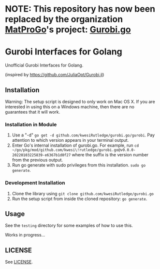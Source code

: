 # NOTE: This repository has now been replaced by the organization [MatProGo](https://github.com/MatProGo-dev)'s project: [Gurobi.go](https://github.com/MatProGo-dev/Gurobi.go/tree/main)

# Gurobi Interfaces for Golang

Unofficial Gurobi Interfaces for Golang.

(inspired by https://github.com/JuliaOpt/Gurobi.jl)

## Installation

Warning: The setup script is designed to only work on Mac OS X. If you are interested in using this on a Windows machine, then there are no guarantees that it will work.

### Installation in Module

1. Use a "-d" `go get -d github.com/kwesiRutledge/gurobi.go/gurobi`. Pay attention to which version appears in your terminal output.
2. Enter Go's internal installation of gurobi.go. For example, run `cd ~/go/pkg/mod/github.com/kwesi\!rutledge/gurobi.go@v0.0.0-20220103225839-e6367b1d0f27` where the suffix is the version number from the previous output.
3. Run go generate with sudo privileges from this installation. `sudo go generate`.

### Development Installation

1. Clone the library using `git clone github.com/kwesiRutledge/gurobi.go `
2. Run the setup script from inside the cloned repository: `go generate`.



## Usage

See the `testing` directory for some examples of how to use this.

Works in progress...



## LICENSE
See [LICENSE](LICENSE).
